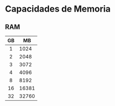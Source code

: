 # Capacidades de Memoria

## RAM

|  GB  | MB    |
| :--: | ----- |
|  1   | 1024  |
|  2   | 2048  |
|  3   | 3072  |
|  4   | 4096  |
|  8   | 8192  |
|  16  | 16381 |
|  32  | 32760 |